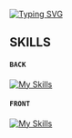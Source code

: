 [![Typing SVG](https://readme-typing-svg.herokuapp.com?font=Fira+Code&duration=2000&pause=50&color=000000&multiline=true&width=435&height=55&lines=%F0%9F%91%8BHELLO!+MY+NAME+IS+LEE+JAEWOO;I+AM+%F0%9F%92%BBWEB+DEVELOPER)](https://git.io/typing-svg)

## SKILLS
#### `BACK`
[![My Skills](https://skillicons.dev/icons?i=java,spring,mysql)](https://skillicons.dev)

#### `FRONT`
[![My Skills](https://skillicons.dev/icons?i=html,css,js,jquery,vue,bootstrap)](https://skillicons.dev)
